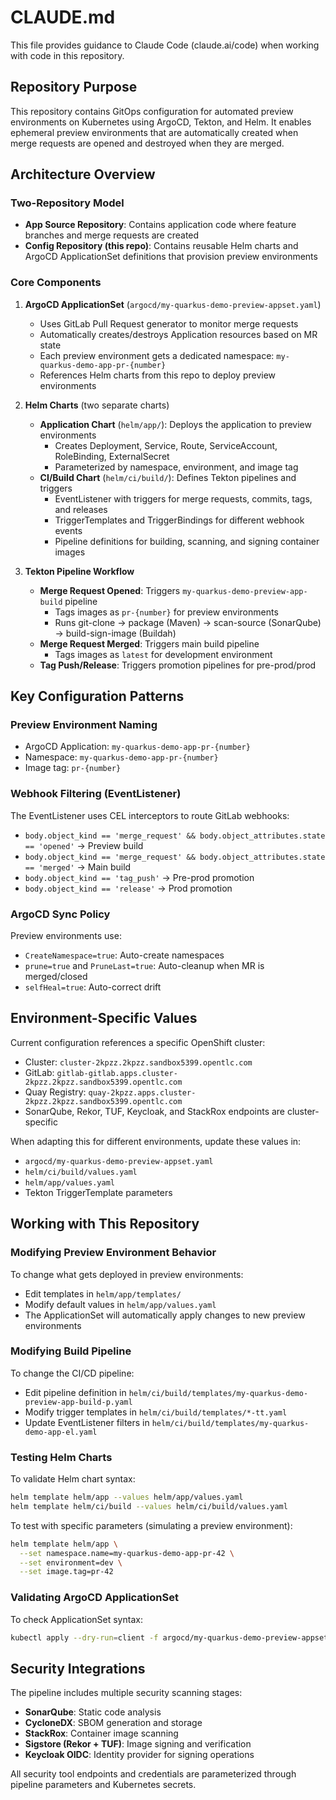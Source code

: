 # CLAUDE.md

This file provides guidance to Claude Code (claude.ai/code) when working with code in this repository.

## Repository Purpose

This repository contains GitOps configuration for automated preview environments on Kubernetes using ArgoCD, Tekton, and Helm. It enables ephemeral preview environments that are automatically created when merge requests are opened and destroyed when they are merged.

## Architecture Overview

### Two-Repository Model
- **App Source Repository**: Contains application code where feature branches and merge requests are created
- **Config Repository (this repo)**: Contains reusable Helm charts and ArgoCD ApplicationSet definitions that provision preview environments

### Core Components

1. **ArgoCD ApplicationSet** (`argocd/my-quarkus-demo-preview-appset.yaml`)
   - Uses GitLab Pull Request generator to monitor merge requests
   - Automatically creates/destroys Application resources based on MR state
   - Each preview environment gets a dedicated namespace: `my-quarkus-demo-app-pr-{number}`
   - References Helm charts from this repo to deploy preview environments

2. **Helm Charts** (two separate charts)
   - **Application Chart** (`helm/app/`): Deploys the application to preview environments
     - Creates Deployment, Service, Route, ServiceAccount, RoleBinding, ExternalSecret
     - Parameterized by namespace, environment, and image tag
   - **CI/Build Chart** (`helm/ci/build/`): Defines Tekton pipelines and triggers
     - EventListener with triggers for merge requests, commits, tags, and releases
     - TriggerTemplates and TriggerBindings for different webhook events
     - Pipeline definitions for building, scanning, and signing container images

3. **Tekton Pipeline Workflow**
   - **Merge Request Opened**: Triggers `my-quarkus-demo-preview-app-build` pipeline
     - Tags images as `pr-{number}` for preview environments
     - Runs git-clone → package (Maven) → scan-source (SonarQube) → build-sign-image (Buildah)
   - **Merge Request Merged**: Triggers main build pipeline
     - Tags images as `latest` for development environment
   - **Tag Push/Release**: Triggers promotion pipelines for pre-prod/prod

## Key Configuration Patterns

### Preview Environment Naming
- ArgoCD Application: `my-quarkus-demo-app-pr-{number}`
- Namespace: `my-quarkus-demo-app-pr-{number}`
- Image tag: `pr-{number}`

### Webhook Filtering (EventListener)
The EventListener uses CEL interceptors to route GitLab webhooks:
- `body.object_kind == 'merge_request' && body.object_attributes.state == 'opened'` → Preview build
- `body.object_kind == 'merge_request' && body.object_attributes.state == 'merged'` → Main build
- `body.object_kind == 'tag_push'` → Pre-prod promotion
- `body.object_kind == 'release'` → Prod promotion

### ArgoCD Sync Policy
Preview environments use:
- `CreateNamespace=true`: Auto-create namespaces
- `prune=true` and `PruneLast=true`: Auto-cleanup when MR is merged/closed
- `selfHeal=true`: Auto-correct drift

## Environment-Specific Values

Current configuration references a specific OpenShift cluster:
- Cluster: `cluster-2kpzz.2kpzz.sandbox5399.opentlc.com`
- GitLab: `gitlab-gitlab.apps.cluster-2kpzz.2kpzz.sandbox5399.opentlc.com`
- Quay Registry: `quay-2kpzz.apps.cluster-2kpzz.2kpzz.sandbox5399.opentlc.com`
- SonarQube, Rekor, TUF, Keycloak, and StackRox endpoints are cluster-specific

When adapting this for different environments, update these values in:
- `argocd/my-quarkus-demo-preview-appset.yaml`
- `helm/ci/build/values.yaml`
- `helm/app/values.yaml`
- Tekton TriggerTemplate parameters

## Working with This Repository

### Modifying Preview Environment Behavior

To change what gets deployed in preview environments:
- Edit templates in `helm/app/templates/`
- Modify default values in `helm/app/values.yaml`
- The ApplicationSet will automatically apply changes to new preview environments

### Modifying Build Pipeline

To change the CI/CD pipeline:
- Edit pipeline definition in `helm/ci/build/templates/my-quarkus-demo-preview-app-build-p.yaml`
- Modify trigger templates in `helm/ci/build/templates/*-tt.yaml`
- Update EventListener filters in `helm/ci/build/templates/my-quarkus-demo-app-el.yaml`

### Testing Helm Charts

To validate Helm chart syntax:
```bash
helm template helm/app --values helm/app/values.yaml
helm template helm/ci/build --values helm/ci/build/values.yaml
```

To test with specific parameters (simulating a preview environment):
```bash
helm template helm/app \
  --set namespace.name=my-quarkus-demo-app-pr-42 \
  --set environment=dev \
  --set image.tag=pr-42
```

### Validating ArgoCD ApplicationSet

To check ApplicationSet syntax:
```bash
kubectl apply --dry-run=client -f argocd/my-quarkus-demo-preview-appset.yaml
```

## Security Integrations

The pipeline includes multiple security scanning stages:
- **SonarQube**: Static code analysis
- **CycloneDX**: SBOM generation and storage
- **StackRox**: Container image scanning
- **Sigstore (Rekor + TUF)**: Image signing and verification
- **Keycloak OIDC**: Identity provider for signing operations

All security tool endpoints and credentials are parameterized through pipeline parameters and Kubernetes secrets.